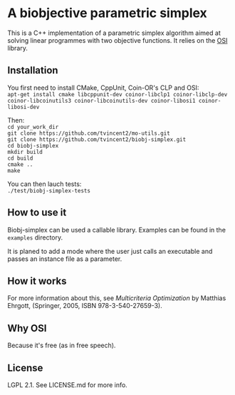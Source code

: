 A biobjective parametric simplex
================================

This is a C++ implementation of a parametric simplex algorithm aimed at solving linear programmes with two objective functions.
It relies on the [OSI](https://projects.coin-or.org/Osi) library.


Installation
------------

You first need to install CMake, CppUnit, Coin-OR's CLP and OSI:  
`apt-get install cmake libcppunit-dev coinor-libclp1 coinor-libclp-dev coinor-libcoinutils3 coinor-libcoinutils-dev coinor-libosi1 coinor-libosi-dev`

Then:  
`cd your_work_dir`  
`git clone https://github.com/tvincent2/mo-utils.git`  
`git clone https://github.com/tvincent2/biobj-simplex.git`  
`cd biobj-simplex`  
`mkdir build`  
`cd build`  
`cmake ..`  
`make`

You can then lauch tests:  
`./test/biobj-simplex-tests`

How to use it
-------------

Biobj-simplex can be used a callable library. Examples can be found in the `examples` directory.

It is planed to add a mode where the user just calls an executable and passes an instance file as a parameter.


How it works
------------

For more information about this, see _Multicriteria Optimization_ by Matthias Ehrgott, (Springer, 2005, ISBN 978-3-540-27659-3).


Why OSI
-------

Because it's free (as in free speech).


License
-------

LGPL 2.1. See LICENSE.md for more info.

